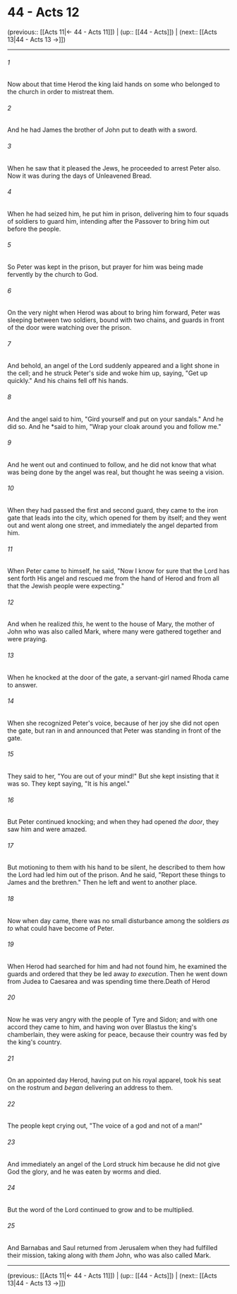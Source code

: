 # 44 - Acts 12

(previous:: [[Acts 11|← 44 - Acts 11]]) | (up:: [[44 - Acts]]) | (next:: [[Acts 13|44 - Acts 13 →]])

***


###### 1 
Now about that time Herod the king laid hands on some who belonged to the church in order to mistreat them. 

###### 2 
And he had James the brother of John put to death with a sword. 

###### 3 
When he saw that it pleased the Jews, he proceeded to arrest Peter also. Now it was during the days of Unleavened Bread. 

###### 4 
When he had seized him, he put him in prison, delivering him to four squads of soldiers to guard him, intending after the Passover to bring him out before the people. 

###### 5 
So Peter was kept in the prison, but prayer for him was being made fervently by the church to God. 

###### 6 
On the very night when Herod was about to bring him forward, Peter was sleeping between two soldiers, bound with two chains, and guards in front of the door were watching over the prison. 

###### 7 
And behold, an angel of the Lord suddenly appeared and a light shone in the cell; and he struck Peter's side and woke him up, saying, "Get up quickly." And his chains fell off his hands. 

###### 8 
And the angel said to him, "Gird yourself and put on your sandals." And he did so. And he *said to him, "Wrap your cloak around you and follow me." 

###### 9 
And he went out and continued to follow, and he did not know that what was being done by the angel was real, but thought he was seeing a vision. 

###### 10 
When they had passed the first and second guard, they came to the iron gate that leads into the city, which opened for them by itself; and they went out and went along one street, and immediately the angel departed from him. 

###### 11 
When Peter came to himself, he said, "Now I know for sure that the Lord has sent forth His angel and rescued me from the hand of Herod and from all that the Jewish people were expecting." 

###### 12 
And when he realized _this_, he went to the house of Mary, the mother of John who was also called Mark, where many were gathered together and were praying. 

###### 13 
When he knocked at the door of the gate, a servant-girl named Rhoda came to answer. 

###### 14 
When she recognized Peter's voice, because of her joy she did not open the gate, but ran in and announced that Peter was standing in front of the gate. 

###### 15 
They said to her, "You are out of your mind!" But she kept insisting that it was so. They kept saying, "It is his angel." 

###### 16 
But Peter continued knocking; and when they had opened _the door_, they saw him and were amazed. 

###### 17 
But motioning to them with his hand to be silent, he described to them how the Lord had led him out of the prison. And he said, "Report these things to James and the brethren." Then he left and went to another place. 

###### 18 
Now when day came, there was no small disturbance among the soldiers _as to_ what could have become of Peter. 

###### 19 
When Herod had searched for him and had not found him, he examined the guards and ordered that they be led away _to execution_. Then he went down from Judea to Caesarea and was spending time there.Death of Herod 

###### 20 
Now he was very angry with the people of Tyre and Sidon; and with one accord they came to him, and having won over Blastus the king's chamberlain, they were asking for peace, because their country was fed by the king's country. 

###### 21 
On an appointed day Herod, having put on his royal apparel, took his seat on the rostrum and _began_ delivering an address to them. 

###### 22 
The people kept crying out, "The voice of a god and not of a man!" 

###### 23 
And immediately an angel of the Lord struck him because he did not give God the glory, and he was eaten by worms and died. 

###### 24 
But the word of the Lord continued to grow and to be multiplied. 

###### 25 
And Barnabas and Saul returned from Jerusalem when they had fulfilled their mission, taking along with _them_ John, who was also called Mark.

***

(previous:: [[Acts 11|← 44 - Acts 11]]) | (up:: [[44 - Acts]]) | (next:: [[Acts 13|44 - Acts 13 →]])
